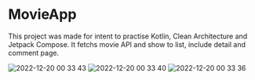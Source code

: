 # MovieApp

This project was made for intent to practise Kotlin, Clean Architecture and Jetpack Compose.
It fetchs movie API and show to list, include detail and comment page.

![2022-12-20 00 33 43](https://user-images.githubusercontent.com/25581547/208485928-1982fc15-7f8d-4283-922f-687868168be0.jpg)
![2022-12-20 00 33 40](https://user-images.githubusercontent.com/25581547/208486048-4a5fe82c-95cb-4231-a1ef-7fe846ea49e7.jpg)
![2022-12-20 00 33 36](https://user-images.githubusercontent.com/25581547/208486068-6c8213bc-665f-4afb-a273-3fbb0c17f16e.jpg)
